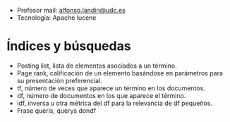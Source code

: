 - Profesor mail: alfonso.landin@udc.es
- Tecnología: Apache lucene

# Índices y búsquedas
- Posting list, lista de elementos asociados a un término.
- Page rank, calificación de un elemento basándose en parámetros para su presentación preferencial.
- tf, número de veces que aparece un término en los documentos.
- df, número de documentos en los que aparece el término.
- idf, inversa u otra métrica del df para la relevancia de df pequeños.
- Frase queris, querys dondf